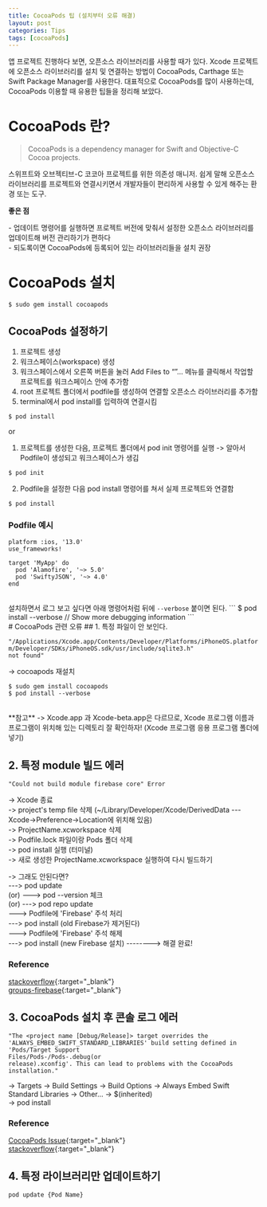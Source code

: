 ```yaml
---
title: CocoaPods 팁 (설치부터 오류 해결)
layout: post
categories: Tips
tags: [cocoaPods]
---
```


앱 프로젝트 진행하다 보면, 오픈소스 라이브러리를 사용할 때가 있다. Xcode 프로젝트에 오픈소스 라이브러리를 설치 및 연결하는 방법이 CocoaPods, Carthage 또는 Swift Package Manager를 사용한다. 대표적으로 CocoaPods를 많이 사용하는데, CocoaPods 이용할 때 유용한 팁들을 정리해 보았다.

# CocoaPods 란?
> CocoaPods is a dependency manager for Swift and Objective-C Cocoa projects.

스위프트와 오브젝티브-C 코코아 프로젝트를 위한 의존성 매니저. 쉽게 말해 오픈소스 라이브러리를 프로젝트와 연결시키면서 개발자들이 편리하게 사용할 수 있게 해주는 환경 또는 도구.

**좋은 점**   
<p>
- 업데이트 명령어를 실행하면 프로젝트 버전에 맞춰서 설정한 오픈소스 라이브러리를 업데이트해 버전 관리하기가 편하다<br>
- 되도록이면 CocoaPods에 등록되어 있는 라이브러리들을 설치 권장
</p>


# CocoaPods 설치
```
$ sudo gem install cocoapods
```

## CocoaPods 설정하기
1. 프로젝트 생성
2. 워크스페이스(workspace) 생성
3. 워크스페이스에서 오른쪽 버튼을 눌러 Add Files to “”… 메뉴를 클릭해서 작업할 프로젝트를 워크스페이스 안에 추가함
4. root 프로젝트 폴더에서 podfile를 생성하여 연결할 오픈소스 라이브러리를 추가함
5. terminal에서 pod install를 입력하여 연결시킴
```
$ pod install
```

or

1. 프로젝트를 생성한 다음, 프로젝트 폴더에서 pod init 명령어를 실행 -> 알아서 Podfile이 생성되고 워크스페이스가 생김
```
$ pod init
```
2. Podfile을 설정한 다음 pod install 명령어를 쳐서 실제 프로젝트와 연결함
```
$ pod install
```

### Podfile 예시

```
platform :ios, '13.0'
use_frameworks!

target 'MyApp' do
  pod 'Alamofire', '~> 5.0'
  pod 'SwiftyJSON', '~> 4.0'
end
```
<br>
설치하면서 로그 보고 싶다면 아래 명령어처럼 뒤에 <code>--verbose</code> 붙이면 된다.   
```
$ pod install --verbose   // Show more debugging information
```
<br>
# CocoaPods 관련 오류
## 1. 특정 파일이 안 보인다.

<code>"/Applications/Xcode.app/Contents/Developer/Platforms/iPhoneOS.platform/Developer/SDKs/iPhoneOS.sdk/usr/include/sqlite3.h" not found"</code>

-> cocoapods 재설치
```
$ sudo gem install cocoapods
$ pod install --verbose
```
<br>
**참고**   
-> Xcode.app 과 Xcode-beta.app은 다르므로, Xcode 프로그램 이름과 프로그램이 위치해 있는 디렉토리 잘 확인하자! (Xcode 프로그램 응용 프로그램 폴더에 넣기)


## 2. 특정 module 빌드 에러

<code>"Could not build module firebase core" Error</code>

-> Xcode 종료   
-> project's temp file 삭제 (~/Library/Developer/Xcode/DerivedData --- Xcode->Preference->Location에 위치해 있음)   
-> ProjectName.xcworkspace 삭제   
-> Podfile.lock 파일이랑 Pods 폴더 삭제   
-> pod install 실행 (터미널)   
-> 새로 생성한 ProjectName.xcworkspace 실행하여 다시 빌드하기   

-> 그래도 안된다면?   
---> pod update   
(or) ---> pod --version 체크   
(or) ---> pod repo update   
        ---> Podfile에 'Firebase' 주석 처리   
        ---> pod install (old Firebase가 제거된다)   
        ---> Podfile에 'Firebase' 주석 해제   
        ---> pod install (new Firebase 설치)    --------> 해결 완료!   

### Reference
[stackoverflow](https://stackoverflow.com/questions/41709912/error-could-not-build-objective-c-module-firebase){:target="_blank"}   
[groups-firebase](https://groups.google.com/forum/#!topic/firebase-talk/Fu51jfAxh-E){:target="_blank"}

## 3. CocoaPods 설치 후 콘솔 로그 에러

<code>"The <project name [Debug/Release]> target overrides the 'ALWAYS_EMBED_SWIFT_STANDARD_LIBRARIES' build setting defined in 'Pods/Target Support Files/Pods-<project name>/Pods-<project name>.debug(or release).xconfig'. This can lead to problems with the CocoaPods installation."</code>

-> Targets -> Build Settings -> Build Options -> Always Embed Swift Standard Libraries -> Other... -> $(inherited)   
-> pod install

### Reference
[CocoaPods Issue](https://github.com/CocoaPods/CocoaPods/issues/5981){:target="_blank"}   
[stackoverflow](https://stackoverflow.com/questions/41570233/whats-always-embed-swift-standard-libraries-with-cocoapods-swift-3-and-xcode){:target="_blank"}

## 4. 특정 라이브러리만 업데이트하기
```
pod update {Pod Name}
```